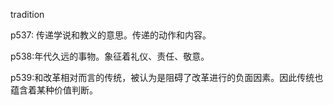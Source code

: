 tradition

p537: 传递学说和教义的意思。传递的动作和内容。

p538:年代久远的事物。象征着礼仪、责任、敬意。

p539:和改革相对而言的传统，被认为是阻碍了改革进行的负面因素。因此传统也蕴含着某种价值判断。